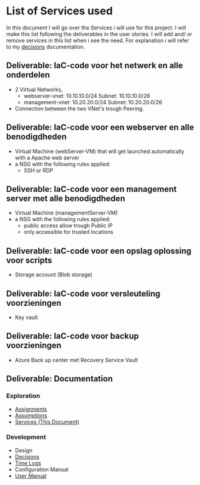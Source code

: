 # List of Services used

In this document I will go over the Services i will use for this project. I will make this list following the deliverables in the user stories. I will add and/ or remove services in this list when i see the need. For explanation i will refer to my  [decisions](Decisions.md) documentation.


## Deliverable: IaC-code voor het netwerk en alle onderdelen

- 2 Virtual Networks, 
	- webserver-vnet: 10.10.10.0/24
        Subnet: 10.10.10.0/26
   	- management-vnet: 10.20.20.0/24
        Subnet: 10.20.20.0/26
- Connection between the two VNet's trough Peering.

## Deliverable: IaC-code voor een webserver en alle benodigdheden

- Virtual Machine (webServer-VM) that will get launched automatically with a Apache web server
- a NSG with the following rules applied:
	- SSH or RDP 

## Deliverable: IaC-code voor een management server met alle benodigdheden

- Virtual Machine (managementServer-VM)
- a NSG with the following rules applied:
	- public access allow trough Public IP
	- only accessible for trusted locations

## Deliverable: IaC-code voor een opslag oplossing voor scripts

- Storage account (Blob storage)

## Deliverable: IaC-code voor versleuteling voorzieningen

- Key vault


## Deliverable: IaC-code voor backup voorzieningen

- Azure Back up center met Recovery Service Vault

## Deliverable: Documentation

### Exploration 
- [Assignments](Assignment.md)
- [Assumptions](../Assumptions.md)
- [Services (This Document)](Services.md)

### Development

- Design
- [Decisions](Decisions.md)
- [Time Logs](<Time Logs.md>)
- Configuration Manual
- [User Manual](user-manual.md)



